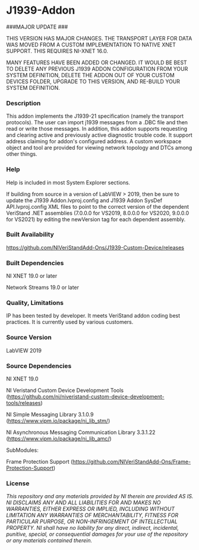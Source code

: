 J1939-Addon
===================

###MAJOR UPDATE ###

THIS VERSION HAS MAJOR CHANGES.  THE TRANSPORT LAYER FOR DATA WAS MOVED FROM A CUSTOM IMPLEMENTATION TO NATIVE XNET SUPPORT.  THIS REQUIRES NI-XNET 16.0.

MANY FEATURES HAVE BEEN ADDED OR CHANGED.  IT WOULD BE BEST TO DELETE ANY PREVIOUS J1939 ADDON CONFIGURATION FROM YOUR SYSTEM DEFINITION, DELETE THE ADDON OUT OF YOUR CUSTOM DEVICES FOLDER, UPGRADE TO THIS VERSION, AND RE-BUILD YOUR SYSTEM DEFINITION.  

### Description ###

This addon implements the J1939-21 specification (namely the transport protocols). The user can import j1939 messages from a .DBC file and then read or write those messages. In addition, this addon supports requesting and clearing active and previously active diagnostic trouble code. It support address claiming for addon's configured address. A custom workspace object and tool are provided for viewing network topology and DTCs among other things.

### Help ###

Help is included in most System Explorer sections.

If building from source in a version of LabVIEW > 2019, then be sure to update the J1939 Addon.lvproj.config and J1939 Addon SysDef API.lvproj.config XML files to point to the correct version of the dependent VeriStand .NET assemblies (7.0.0.0 for VS2019, 8.0.0.0 for VS2020, 9.0.0.0 for VS2021) by editing the newVersion tag for each dependent assembly.

### Built Availability ###

https://github.com/NIVeriStandAdd-Ons/J1939-Custom-Device/releases

### Built Dependencies ###

NI XNET 19.0 or later

Network Streams 19.0 or later

### Quality, Limitations ###

IP has been tested by developer. It meets VeriStand addon coding best practices. It is currently used by various customers.

### Source Version ###

LabVIEW 2019

### Source Dependencies ###

NI XNET 19.0

NI Veristand Custom Device Development Tools (https://github.com/ni/niveristand-custom-device-development-tools/releases)

NI Simple Messaging Library 3.1.0.9 (https://www.vipm.io/package/ni_lib_stm/)

NI Asynchronous Messaging Communication Library 3.3.1.22 (https://www.vipm.io/package/ni_lib_amc/)

SubModules:

Frame Protection Support (https://github.com/NIVeriStandAdd-Ons/Frame-Protection-Support)

### License ###

*This repository and any materials provided by NI therein are provided AS IS. NI DISCLAIMS ANY AND ALL LIABILITIES FOR AND MAKES NO WARRANTIES, EITHER EXPRESS OR IMPLIED, INCLUDING WITHOUT LIMITATION ANY WARRANTIES OF MERCHANTABILITY, FITNESS FOR  PARTICULAR PURPOSE, OR NON-INFRINGEMENT OF INTELLECTUAL PROPERTY. NI shall have no liability for any direct, indirect, incidental, punitive, special, or consequential damages for your use of the repository or any materials contained therein.*

